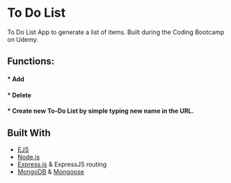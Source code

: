# To Do List
To Do List App to generate a list of items.
Built during the Coding Bootcamp on Udemy.

## Functions:
#### * Add
#### * Delete
#### * Create new To-Do List by simple typing new name in the URL.

## Built With
* [EJS](https://ejs.co/)
* [Node.js](https://nodejs.org/en/about/)
* [Express.js](https://expressjs.com/) & ExpressJS routing
* [MongoDB](https://www.mongodb.com/) & [Mongoose](https://mongoosejs.com/docs/index.html)
